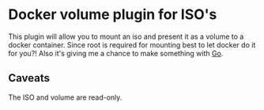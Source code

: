 # Docker volume plugin for ISO's

This plugin will allow you to mount an iso and present it as a volume to
a docker container. Since root is required for mounting best to let docker do
it for you?! Also it's giving me a chance to make something with
[Go](https://golang.org).

## Caveats

The ISO and volume are read-only.
